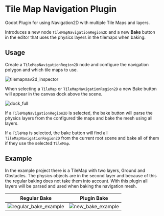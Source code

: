 # Tile Map Navigation Plugin

Godot Plugin for using Navigation2D with multiple Tile Maps and layers.

Introduces a new node `TileMapNavigationRegion2D` and a new **Bake** button in the editor that uses the physics layers in the tilemaps when baking.

## Usage

Create a `TileMapNavigationRegion2D` node and configure the navigation polygon and which tile maps to use.

![tilemapnav2d_inspector](https://github.com/suumpmolk/godot-tile-map-nav-plugin/assets/137987619/d5bc28af-13ed-4c16-9d07-12cf33d874e7)

When selecting a `TileMap` or `TileMapNavigationRegion2D` a new Bake button will appear in the canvas dock above the scene.

![dock_full](https://github.com/suumpmolk/godot-tile-map-nav-plugin/assets/137987619/eec6e136-3672-414f-ba29-1e1d9f85bf66)

If a `TileMapNavigationRegion2D` is selected, the bake button will parse the physics layers from the configured tile maps and bake the mesh using all layers.

If a `TileMap` is selected, the bake button will find all `TileMapNavigationRegion2D` from the current root scene and bake all of them if they use the selected `TileMap`.

## Example

In the example project there is a TileMap with two layers, Ground and Obstacles. The physics objects are in the second layer and because of this the regular baking does not take them into account.
With this plugin all layers will be parsed and used when baking the navigation mesh.

| Regular Bake  | Plugin Bake |
| ------------- | ------------- |
| ![regular_bake_example](https://github.com/suumpmolk/godot-tile-map-nav-plugin/assets/137987619/ad3d12c9-2aad-4494-80ae-97bbc4e4c79d)  | ![new_bake_example](https://github.com/suumpmolk/godot-tile-map-nav-plugin/assets/137987619/3bb5173b-92ff-44d3-b963-4c40799c6d16) |
